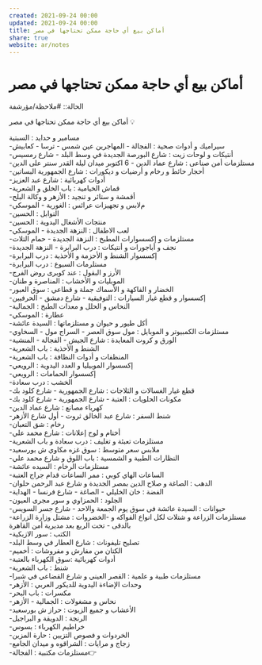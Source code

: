 ```yaml
---  
created: 2021-09-24 00:00  
updated: 2021-09-24 00:00  
title: أماكن بيع أي حاجة ممكن تحتاجها في مصر  
share: true  
website: ar/notes  
---  
```

  
# أماكن بيع أي حاجة ممكن تحتاجها في مصر  
  
الحالة:: #ملاحظة/مؤرشفة  
  
أماكن بيع أي حاجة ممكن تحتاجها في مصر 💡  
  
مسامير و حدايد : السبتية  
-سيراميك و أدوات صحية : الفجالة - المهاجرين عين شمس - ترسا - كعابيش  
-أنتيكات و لوحات زيت : شارع البورصة الجديدة في وسط البلد - شارع رمسيس  
-مستلزمات أمن صناعى : شارع عماد الدين - 6 اكتوبر ميدان ليلة القدر سنتر على الدين  
-أحجار حائط و رخام و أرضيات و ديكورات : شارع الجمهورية البساتين  
-أدوات كهربائية : شارع عبد العزيز  
-قماش الخيامية : باب الخلق و الشعرية  
-أقمشة و ستائر و تنجيد : الأزهر و وكالة البلح  
-مﻻبس و تجهيزات عرائس : الغورية - الموسكي  
-التوابل : الحسين  
-منتجات الأشغال اليدوية : الحسين  
-لعب الاطفال : النزهة الجديدة - الموسكي  
-مستلزمات و إكسسوارات المطبخ : النزهة الجديدة - حمام التلات  
-نجف و أباجورات و أنتيكات : درب البرابرة - النزهة الجديدة  
-إكسسوار الشنط و الأحزمة و الأحذية : درب البرابرة  
-مستلرمات السبوع : درب البرابرة  
-الأرز و البقول : عند كوبرى روض الفرج  
-الموبليات و الأخشاب : المناصرة و طنان  
-الخضار و الفاكهة و الأسماك جملة و قطاعي : سوق العبور  
-إكسسوار و قطع غيار السيارات : التوفيقية - شارع دمشق - الحرفيين  
-النحاس و الحلل و معدات الطبخ : الجمالية  
-عطارة : الموسكي  
-أكل طيور و حيوان و مستلزماتها : السيدة عائشة  
-مستلزمات الكمبيوتر و الموبايل : مول سوق العصر - السراج مول - السخاوي  
-الورق و كروت المعايدة : شارع الجيش - الفجالة - المنشية  
-الشنط و الأحذية : باب الشعرية  
-المنظفات و أدوات النظافة : باب الشعرية  
-إكسسوار الموبيليا و العدد اليدوية : الرويعي  
-إكسسوار الحمامات : الرويعي  
-الخشب : درب سعادة  
-قطع غيار الغسالات و الثلاجات : شارع الجمهورية - شارع كلود بك  
-مكونات الحلويات : العتبة - شارع الجمهورية - شارع كلود بك  
-كهرباء مصانع : شارع عماد الدين  
-شنط السفر : شارع عبد الخالق ثروت - أول شارع الأزهر  
-رخام : شق التعبان  
-أختام و لوح إعلانات : شارع محمد علي  
-مستلزمات تعبئة و تغليف : درب سعادة و باب الشعرية  
-ملابس سعر متوسط : سوق غزه مكاوي ش بورسعيد  
-النظارات الطبية و الشمسية : باب اللوق و شارع محمد علي  
-مستلزمات الرخام : السيده عائشة  
-الساعات الهاي كوبي : ممر الساعات قدام جراج العتبة  
-الدهب : الصاغة و صلاح الدين بمصر الجديدة و شارع عبد الرحمن حلوان  
-الفضة : خان الخليلي - الصاغة - شارع فرنسا - الهداية  
-الجلود : الحمزاوي و سور مجرى العيون  
-حيوانات : السيدة عائشة فى سوق يوم الجمعة والاحد - شارع جسر السويس  
-مستلزمات الزراعة و شتلات لكل انواع الفواكه و -الخضروات : مشتل وزارة الزراعة بالدقى - تحت الربع بعد مديرية أمن القاهرة  
-الكتب : سور الازبكية  
-تصليح تليفونات : شارع العطار في وسط البلد  
-الكتان من مفارش و مفروشات : أخميم  
-أدوات كهربائية :سوق الكهرباء بالعتبة  
-شنط : باب الشعرية  
-مستلزمات طبية و علمية : القصر العيني و شارع القضاعي في شبرا  
-وحدات الإضاءة اليدوية للديكور العربي : الأزهر  
-مكسرات : باب البحر  
-نحاس و مشغولات : الجمالية - الأزهر  
-الأعشاب و جميع الزيوت : حراز ش بورسعيد  
-الرنجة : الدويقة و البراجيل  
-خراطيم الكهرباء : بسوس  
-الخردوات و فصوص التزيين : حارة المزين  
-زجاج و مرايات : الشراقوه و ميدان الجامع  
-مستلزمات مكتبية : الفجالة👉  
